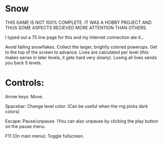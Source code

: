 Snow
====

THIS GAME IS NOT 100% COMPLETE. IT WAS A HOBBY PROJECT AND THUS SOME ASPECTS RECIEVED MORE ATTENTION THAN OTHERS.

I typed out a 75 line page for this and my Internet connection ate it...

Avoid falling snowflakes. Collect the larger, brightly colored powerups. Get to the top of the screen to advance. Lives are calculated per level (this makes sense in later levels, it gets hard very slowly). Losing all lives sends you back 5 levels.

Controls:
====

Arrow keys: Move.

Spacebar: Change level color. (Can be useful when the rng picks dark colors)

Escape: Pause/unpause. (You can also unpause by clicking the play button on the pause menu.

F11 (On main menu): Toggle fullscreen.
